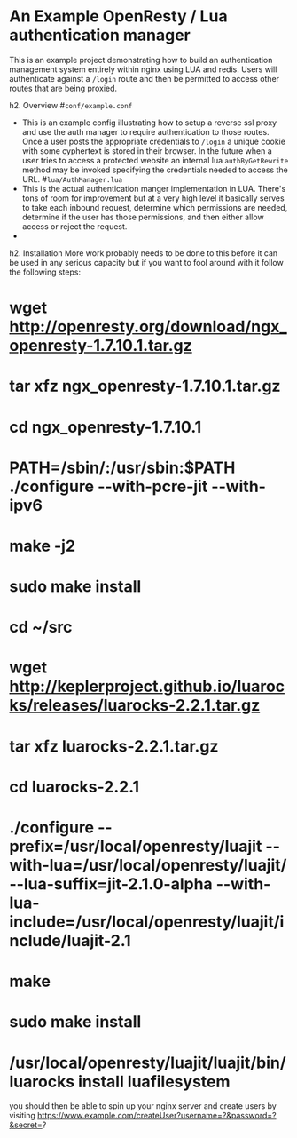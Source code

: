 # An Example OpenResty / Lua authentication manager
This is an example project demonstrating how to build an authentication management system entirely within nginx using LUA and redis. Users will authenticate against a `/login` route and then be permitted to access other routes that are being proxied. 

h2. Overview
#`conf/example.conf`
- This is an example config illustrating how to setup a reverse ssl proxy and use the auth manager to require authentication to those routes.  Once a user posts the appropriate credentials to `/login` a unique cookie with some cyphertext is stored in their browser. In the future when a user tries to access a protected website an internal lua `authByGetRewrite` method may be invoked specifying the credentials needed to access the URL. 
#`lua/AuthManager.lua`
- This is the actual authentication manger implementation in LUA. There's tons of room for improvement but at a very high level it basically serves to take each inbound request, determine which permissions are needed, determine if the user has those permissions, and then either allow access or reject the request.
- 
h2. Installation
More work probably needs to be done to this before it can be used in any serious capacity but if you want to fool around with it follow the following steps:
# wget http://openresty.org/download/ngx_openresty-1.7.10.1.tar.gz
# tar xfz ngx_openresty-1.7.10.1.tar.gz
# cd ngx_openresty-1.7.10.1
# PATH=/sbin/:/usr/sbin:$PATH ./configure --with-pcre-jit --with-ipv6
# make -j2
# sudo make install
# cd ~/src
# wget http://keplerproject.github.io/luarocks/releases/luarocks-2.2.1.tar.gz
# tar xfz luarocks-2.2.1.tar.gz
# cd luarocks-2.2.1
# ./configure --prefix=/usr/local/openresty/luajit --with-lua=/usr/local/openresty/luajit/ --lua-suffix=jit-2.1.0-alpha --with-lua-include=/usr/local/openresty/luajit/include/luajit-2.1
# make
# sudo make install
# /usr/local/openresty/luajit/luajit/bin/luarocks install luafilesystem

you should then be able to spin up your nginx server and create users by visiting https://www.example.com/createUser?username=?&password=?&secret=?

